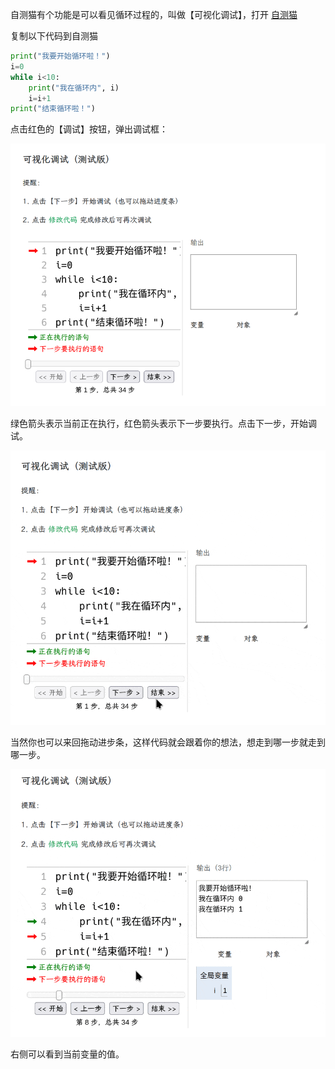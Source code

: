 自测猫有个功能是可以看见循环过程的，叫做【可视化调试】，打开 [自测猫](https://code.xuyue.cc)

复制以下代码到自测猫

```py
print("我要开始循环啦！")
i=0
while i<10:
    print("我在循环内", i)
    i=i+1
print("结束循环啦！")
```

点击红色的【调试】按钮，弹出调试框：

![](./image1.png)

绿色箭头表示当前正在执行，红色箭头表示下一步要执行。点击下一步，开始调试。

![](./gif1.gif)

当然你也可以来回拖动进步条，这样代码就会跟着你的想法，想走到哪一步就走到哪一步。

![](./gif2.gif)

右侧可以看到当前变量的值。
